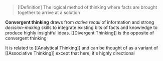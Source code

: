 >[!Definition]
>The logical method of thinking where facts are brought together to arrive at a solution

**Convergent thinking** draws from *active recall* of information and strong *decision-making* skills to integrate existing bits of facts and knowledge to produce highly insightful ideas. [[Divergent Thinking]] is the opposite of convergent thinking

It is related to [[Analytical Thinking]] and can be thought of as a variant of [[Associative Thinking]] except that here, it's highly directional